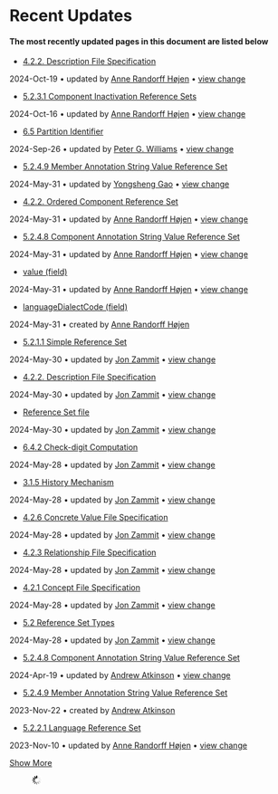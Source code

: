 # Recent Updates

#### The most recently updated pages in this document are listed below

* [4.2.2. Description File Specification](4.2.2.-Description-File-Specification_28739340.html)

2024-Oct-19 • updated by [Anne Randorff Højen](display/~ahojen/) • [view change](pages/diffpagesbyversion.action)

* [5.2.3.1 Component Inactivation Reference Sets](5.2.3.1-Component-Inactivation-Reference-Sets_106699850.html)

2024-Oct-16 • updated by [Anne Randorff Højen](display/~ahojen/) • [view change](pages/diffpagesbyversion.action)

* [6.5 Partition Identifier](6.5-Partition-Identifier_33490097.html)

2024-Sep-26 • updated by [Peter G. Williams](display/~pwilliams/) • [view change](pages/diffpagesbyversion.action)

* [5.2.4.9 Member Annotation String Value Reference Set](5.2.4.9-Member-Annotation-String-Value-Reference-Set_212339754.html)

2024-May-31 • updated by [Yongsheng Gao](display/~ygao/) • [view change](pages/diffpagesbyversion.action)

* [4.2.2. Ordered Component Reference Set](4.2.2.-Ordered-Component-Reference-Set_45529890.html)

2024-May-31 • updated by [Anne Randorff Højen](display/~ahojen/) • [view change](pages/diffpagesbyversion.action)

* [5.2.4.8 Component Annotation String Value Reference Set](5.2.4.8-Component-Annotation-String-Value-Reference-Set_212339752.html)

2024-May-31 • updated by [Anne Randorff Højen](display/~ahojen/) • [view change](pages/diffpagesbyversion.action)

* [value (field)](142120940.html)

2024-May-31 • updated by [Anne Randorff Højen](display/~ahojen/) • [view change](pages/diffpagesbyversion.action)

* [languageDialectCode (field)](240452980.html)

2024-May-31 • created by [Anne Randorff Højen](display/~ahojen/)

* [5.2.1.1 Simple Reference Set](5.2.1.1-Simple-Reference-Set_28739370.html)

2024-May-30 • updated by [Jon Zammit](display/~jzammit/) • [view change](pages/diffpagesbyversion.action)

* [4.2.2. Description File Specification](4.2.2.-Description-File-Specification_259850463.html)

2024-May-30 • updated by [Jon Zammit](display/~jzammit/) • [view change](pages/diffpagesbyversion.action)

* [Reference Set file](Reference-Set-file_28739302.html)

2024-May-30 • updated by [Jon Zammit](display/~jzammit/) • [view change](pages/diffpagesbyversion.action)

* [6.4.2 Check-digit Computation](6.4.2-Check-digit-Computation_33490102.html)

2024-May-28 • updated by [Jon Zammit](display/~jzammit/) • [view change](pages/diffpagesbyversion.action)

* [3.1.5 History Mechanism](3.1.5-History-Mechanism_28739356.html)

2024-May-28 • updated by [Jon Zammit](display/~jzammit/) • [view change](pages/diffpagesbyversion.action)

* [4.2.6 Concrete Value File Specification](4.2.6-Concrete-Value-File-Specification_129114249.html)

2024-May-28 • updated by [Jon Zammit](display/~jzammit/) • [view change](pages/diffpagesbyversion.action)

* [4.2.3 Relationship File Specification](4.2.3-Relationship-File-Specification_28739341.html)

2024-May-28 • updated by [Jon Zammit](display/~jzammit/) • [view change](pages/diffpagesbyversion.action)

* [4.2.1 Concept File Specification](4.2.1-Concept-File-Specification_28739339.html)

2024-May-28 • updated by [Jon Zammit](display/~jzammit/) • [view change](pages/diffpagesbyversion.action)

* [5.2 Reference Set Types](5.2-Reference-Set-Types_28739366.html)

2024-May-28 • updated by [Jon Zammit](display/~jzammit/) • [view change](pages/diffpagesbyversion.action)

* [5.2.4.8 Component Annotation String Value Reference Set](5.2.4.8-Component-Annotation-String-Value-Reference-Set_240453052.html)

2024-Apr-19 • updated by [Andrew Atkinson](display/~aatkinson/) • [view change](pages/diffpagesbyversion.action)

* [5.2.4.9 Member Annotation String Value Reference Set](5.2.4.9-Member-Annotation-String-Value-Reference-Set_240453053.html)

2023-Nov-22 • created by [Andrew Atkinson](display/~aatkinson/)

* [5.2.2.1 Language Reference Set](5.2.2.1-Language-Reference-Set_237109541.html)

2023-Nov-10 • updated by [Anne Randorff Højen](display/~ahojen/) • [view change](pages/diffpagesbyversion.action)

[Show More](plugins/recently-updated/changes.action)

<figure><img src="images/wait.gif" alt="Please wait"><figcaption></figcaption></figure>
